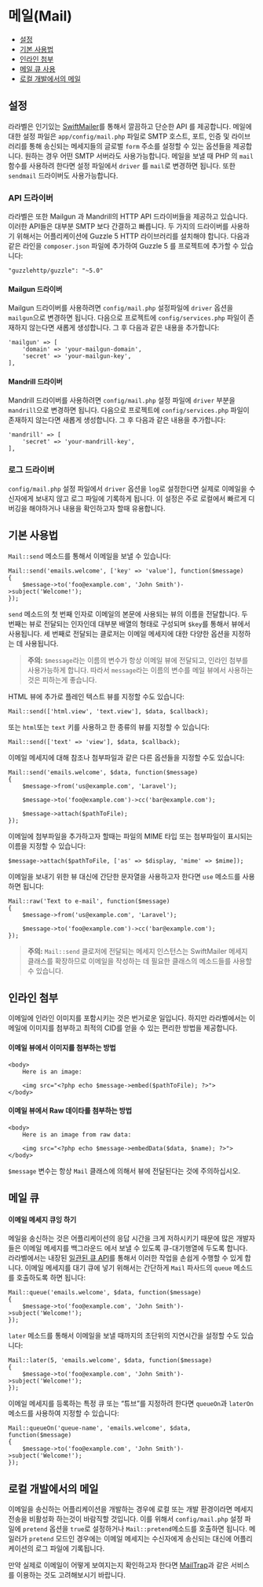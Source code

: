 # 메일(Mail)

- [설정](#configuration)
- [기본 사용법](#basic-usage)
- [인라인 첨부](#embedding-inline-attachments)
- [메일 큐 사용](#queueing-mail)
- [로컬 개발에서의 메일](#mail-and-local-development)

<a name="configuration"></a>
## 설정

라라벨은 인기있는 [SwiftMailer](http://swiftmailer.org)를 통해서 깔끔하고 단순한 API 를 제공합니다. 메일에 대한 설정 파일은 `app/config/mail.php` 파일로 SMTP 호스트, 포트, 인증 및 라이브러리를 통해 송신되는 메세지들의 글로벌 `form` 주소를 설정할 수 있는 옵션들을 제공합니다. 원하는 경우 어떤 SMTP 서버라도 사용가능합니다. 메일을 보낼 때 PHP 의 `mail` 함수를 사용하려 한다면 설정 파일에서 `driver` 를 `mail`로 변경하면 됩니다. 또한 `sendmail` 드라이버도 사용가능합니다.

### API 드라이버

라라벨은 또한 Mailgun 과 Mandrill의 HTTP API 드라이버들을 제공하고 있습니다. 이러한 API들은 대부분 SMTP 보다 간결하고 빠릅니다. 두 가지의 드라이버를 사용하기 위해서는 어플리케이션에 Guzzle 5 HTTP 라이브러리를  설치해야 합니다. 다음과 같은 라인을 `composer.json` 파일에 추가하여 Guzzle 5 를 프로젝트에 추가할 수 있습니다:

	"guzzlehttp/guzzle": "~5.0"

#### Mailgun 드라이버

Mailgun 드라이버를 사용하려면 `config/mail.php` 설정파일에 `driver` 옵션을 `mailgun`으로 변경하면 됩니다. 다음으로 프로젝트에 `config/services.php` 파일이 존재하지 않는다면 새롭게 생성합니다. 그 후 다음과 같은 내용을 추가합니다:

	'mailgun' => [
		'domain' => 'your-mailgun-domain',
		'secret' => 'your-mailgun-key',
	],

#### Mandrill 드라이버

Mandrill 드라이버를 사용하려면 `config/mail.php` 설정 파일에 `driver` 부분을 `mandrill`으로 변경하면 됩니다. 다음으로 프로젝트에 `config/services.php` 파일이 존재하지 않는다면 새롭게 생성합니다. 그 후 다음과 같은 내용을 추가합니다:

	'mandrill' => [
		'secret' => 'your-mandrill-key',
	],

### 로그 드라이버

`config/mail.php` 설정 파일에서 `driver` 옵션을 `log`로 설정한다면 실제로 이메일을 수신자에게 보내지 않고 로그 파일에 기록하게 됩니다. 이 설정은 주로 로컬에서 빠르게 디버깅을 해야하거나 내용을 확인하고자 할때 유용합니다.

<!--chak-comment-메일(Mail)-설정-->

<a name="basic-usage"></a>
## 기본 사용법

`Mail::send` 메소드를 통해서 이메일을 보낼 수 있습니다:

	Mail::send('emails.welcome', ['key' => 'value'], function($message)
	{
		$message->to('foo@example.com', 'John Smith')->subject('Welcome!');
	});

`send` 메소드의 첫 번째 인자로 이메일의 본문에 사용되는 뷰의 이름을 전달합니다. 두 번째는 뷰로 전달되는 인자인데 대부분 배열의 형태로 구성되며 `$key`를 통해서 뷰에서 사용됩니다. 세 번째로 전달되는 클로저는 이메일 메세지에 대한 다양한 옵션을 지정하는 데 사용됩니다.

> **주의:** `$message`라는 이름의 변수가 항상 이메일 뷰에 전달되고, 인라인 첨부를 사용가능하게 합니다. 따라서 `message`라는 이름의 변수를 메일 뷰에서 사용하는 것은 피하는게 좋습니다.

HTML 뷰에 추가로 플레인 텍스트 뷰를 지정할 수도 있습니다:

	Mail::send(['html.view', 'text.view'], $data, $callback);

또는 `html`또는 `text` 키를 사용하고 한 종류의 뷰를 지정할 수 있습니다:

	Mail::send(['text' => 'view'], $data, $callback);

이메일 메세지에 대해 참조나 첨부파일과 같은 다른 옵션들을 지정할 수도 있습니다:

	Mail::send('emails.welcome', $data, function($message)
	{
		$message->from('us@example.com', 'Laravel');

		$message->to('foo@example.com')->cc('bar@example.com');

		$message->attach($pathToFile);
	});

이메일에 첨부파일을 추가하고자 할때는 파일의 MIME 타입 또는 첨부파일이 표시되는 이름을 지정할 수 있습니다:

	$message->attach($pathToFile, ['as' => $display, 'mime' => $mime]);

이메일을 보내기 위한 뷰 대신에 간단한 문자열을 사용하고자 한다면 `use` 메소드를 사용하면 됩니다:

	Mail::raw('Text to e-mail', function($message)
	{
		$message->from('us@example.com', 'Laravel');

		$message->to('foo@example.com')->cc('bar@example.com');
	});

> **주의:** `Mail::send` 클로저에 전달되는 메세지 인스턴스는 SwiftMailer 메세지 클래스를 확장하므로 이메일을 작성하는 데 필요한 클래스의 메소드들를 사용할 수 있습니다.

<!--chak-comment-메일(Mail)-기본 사용법-->

<a name="embedding-inline-attachments"></a>
## 인라인 첨부

이메일에 인라인 이미지를 포함시키는 것은 번거로운 일입니다. 하지만 라라벨에서는 이메일에 이미지를 첨부하고 최적의 CID를 얻을 수 있는 편리한 방법을 제공합니다.

#### 이메일 뷰에서 이미지를 첨부하는 방법

	<body>
		Here is an image:

		<img src="<?php echo $message->embed($pathToFile); ?>">
	</body>

#### 이메일 뷰에서 Raw 데이타를 첨부하는 방법

	<body>
		Here is an image from raw data:

		<img src="<?php echo $message->embedData($data, $name); ?>">
	</body>

`$message` 변수는 항상 `Mail` 클래스에 의해서 뷰에 전달된다는 것에 주의하십시오.

<!--chak-comment-메일(Mail)-인라인 첨부-->

<a name="queueing-mail"></a>
## 메일 큐

#### 이메일 메세지 큐잉 하기

메일을 송신하는 것은 어플리케이션의 응답 시간을 크게 저하시키기 때문에 많은 개발자들은 이메일 메세지를 백그라운드 에서 보낼 수 있도록 큐-대기행열에 두도록 합니다. 라라벨에서는 내장된 [일관된 큐 API](/docs/5.0/queues)를 통해서 이러한 작업을 손쉽게 수행할 수 있게 합니다. 이메일 메세지를 대기 큐에 넣기 위해서는 간단하게 `Mail` 파사드의 `queue` 메소드를 호출하도록 하면 됩니다:

	Mail::queue('emails.welcome', $data, function($message)
	{
		$message->to('foo@example.com', 'John Smith')->subject('Welcome!');
	});

`later` 메소드를 통해서 이메일을 보낼 때까지의 초단위의 지연시간을 설정할 수도 있습니다:

	Mail::later(5, 'emails.welcome', $data, function($message)
	{
		$message->to('foo@example.com', 'John Smith')->subject('Welcome!');
	});

이메일 메세지를 등록하는 특정 큐 또는 “튜브”를 지정하려 한다면 `queueOn`과 `laterOn`  메소드를 사용하여 지정할 수 있습니다:

	Mail::queueOn('queue-name', 'emails.welcome', $data, function($message)
	{
		$message->to('foo@example.com', 'John Smith')->subject('Welcome!');
	});

<!--chak-comment-메일(Mail)-메일 큐-->

<a name="mail-and-local-development"></a>
## 로컬 개발에서의 메일

이메일을 송신하는 어플리케이션을 개발하는 경우에 로컬 또는 개발 환경이라면 메세지 전송을 비활성화 하는것이 바람직할 것입니다. 이를 위해서 `config/mail.php` 설정 파일에 `pretend` 옵션을 `true`로 설정하거나 `Mail::pretend`메소드를 호출하면 됩니다. 메일러가 `pretend` 모드인 경우에는 이메일 메세지는 수신자에게 송신되는 대신에 어플리케이션의 로그 파일에 기록됩니다.

만약 실제로 이메일이 어떻게 보여지는지 확인하고자 한다면 [MailTrap](https://mailtrap.io)과 같은 서비스를 이용하는 것도 고려해보시기 바랍니다.

<!--chak-comment-메일(Mail)-로컬 개발에서의 메일-->
